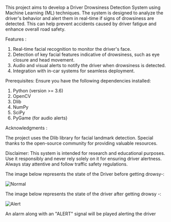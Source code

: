 This project aims to develop a Driver Drowsiness Detection System using Machine Learning (ML) techniques. The system is designed to analyze the driver's behavior and alert them in real-time if signs of drowsiness are detected. This can help prevent accidents caused by driver fatigue and enhance overall road safety.

Features :
1. Real-time facial recognition to monitor the driver's face.
2. Detection of key facial features indicative of drowsiness, such as eye closure and head movement.
3. Audio and visual alerts to notify the driver when drowsiness is detected.
4. Integration with in-car systems for seamless deployment.

Prerequisites:
Ensure you have the following dependencies installed:
1. Python (version >= 3.6)
2. OpenCV
3. Dlib
4. NumPy
5. SciPy
6. PyGame (for audio alerts)

Acknowledgments :

The project uses the Dlib library for facial landmark detection.
Special thanks to the open-source community for providing valuable resources.

Disclaimer:
This system is intended for research and educational purposes. Use it responsibly and never rely solely on it for ensuring driver alertness. Always stay attentive and follow traffic safety regulations.

The image below represents the state of the Driver before getting drowsy-:

![Normal](https://github.com/vishwas-11/Driver-Drowsiness-Detection-System/assets/113695311/64302847-3c70-4929-956d-b736d0afbb60)

The image below represents the state of the driver after getting drowsy -:

![Alert](https://github.com/vishwas-11/Driver-Drowsiness-Detection-System/assets/113695311/645dab3b-9e51-42a3-8129-ac31f879e5b4)

An alarm along with an "ALERT" signal will be played alerting the driver
